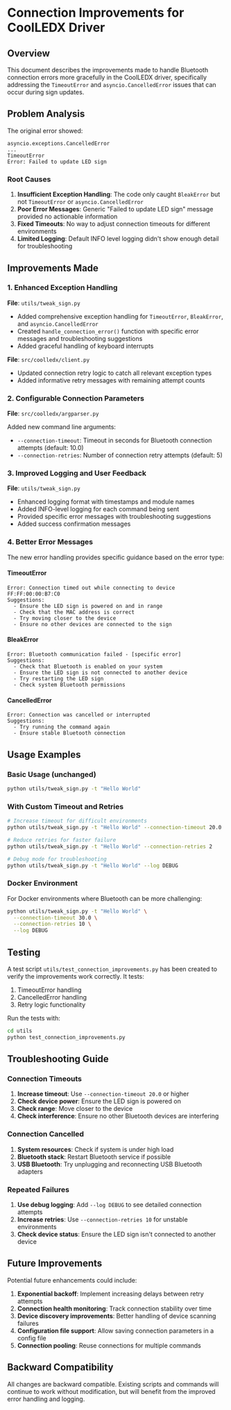 # Connection Improvements for CoolLEDX Driver

## Overview

This document describes the improvements made to handle Bluetooth connection errors more gracefully in the CoolLEDX driver, specifically addressing the `TimeoutError` and `asyncio.CancelledError` issues that can occur during sign updates.

## Problem Analysis

The original error showed:
```
asyncio.exceptions.CancelledError
...
TimeoutError
Error: Failed to update LED sign
```

### Root Causes

1. **Insufficient Exception Handling**: The code only caught `BleakError` but not `TimeoutError` or `asyncio.CancelledError`
2. **Poor Error Messages**: Generic "Failed to update LED sign" message provided no actionable information
3. **Fixed Timeouts**: No way to adjust connection timeouts for different environments
4. **Limited Logging**: Default INFO level logging didn't show enough detail for troubleshooting

## Improvements Made

### 1. Enhanced Exception Handling

**File**: `utils/tweak_sign.py`

- Added comprehensive exception handling for `TimeoutError`, `BleakError`, and `asyncio.CancelledError`
- Created `handle_connection_error()` function with specific error messages and troubleshooting suggestions
- Added graceful handling of keyboard interrupts

**File**: `src/coolledx/client.py`

- Updated connection retry logic to catch all relevant exception types
- Added informative retry messages with remaining attempt counts

### 2. Configurable Connection Parameters

**File**: `src/coolledx/argparser.py`

Added new command line arguments:
- `--connection-timeout`: Timeout in seconds for Bluetooth connection attempts (default: 10.0)
- `--connection-retries`: Number of connection retry attempts (default: 5)

### 3. Improved Logging and User Feedback

**File**: `utils/tweak_sign.py`

- Enhanced logging format with timestamps and module names
- Added INFO-level logging for each command being sent
- Provided specific error messages with troubleshooting suggestions
- Added success confirmation messages

### 4. Better Error Messages

The new error handling provides specific guidance based on the error type:

#### TimeoutError
```
Error: Connection timed out while connecting to device FF:FF:00:00:B7:C0
Suggestions:
  - Ensure the LED sign is powered on and in range
  - Check that the MAC address is correct
  - Try moving closer to the device
  - Ensure no other devices are connected to the sign
```

#### BleakError
```
Error: Bluetooth communication failed - [specific error]
Suggestions:
  - Check that Bluetooth is enabled on your system
  - Ensure the LED sign is not connected to another device
  - Try restarting the LED sign
  - Check system Bluetooth permissions
```

#### CancelledError
```
Error: Connection was cancelled or interrupted
Suggestions:
  - Try running the command again
  - Ensure stable Bluetooth connection
```

## Usage Examples

### Basic Usage (unchanged)
```bash
python utils/tweak_sign.py -t "Hello World"
```

### With Custom Timeout and Retries
```bash
# Increase timeout for difficult environments
python utils/tweak_sign.py -t "Hello World" --connection-timeout 20.0

# Reduce retries for faster failure
python utils/tweak_sign.py -t "Hello World" --connection-retries 2

# Debug mode for troubleshooting
python utils/tweak_sign.py -t "Hello World" --log DEBUG
```

### Docker Environment
For Docker environments where Bluetooth can be more challenging:
```bash
python utils/tweak_sign.py -t "Hello World" \
  --connection-timeout 30.0 \
  --connection-retries 10 \
  --log DEBUG
```

## Testing

A test script `utils/test_connection_improvements.py` has been created to verify the improvements work correctly. It tests:

1. TimeoutError handling
2. CancelledError handling  
3. Retry logic functionality

Run the tests with:
```bash
cd utils
python test_connection_improvements.py
```

## Troubleshooting Guide

### Connection Timeouts
1. **Increase timeout**: Use `--connection-timeout 20.0` or higher
2. **Check device power**: Ensure the LED sign is powered on
3. **Check range**: Move closer to the device
4. **Check interference**: Ensure no other Bluetooth devices are interfering

### Connection Cancelled
1. **System resources**: Check if system is under high load
2. **Bluetooth stack**: Restart Bluetooth service if possible
3. **USB Bluetooth**: Try unplugging and reconnecting USB Bluetooth adapters

### Repeated Failures
1. **Use debug logging**: Add `--log DEBUG` to see detailed connection attempts
2. **Increase retries**: Use `--connection-retries 10` for unstable environments
3. **Check device status**: Ensure the LED sign isn't connected to another device

## Future Improvements

Potential future enhancements could include:

1. **Exponential backoff**: Implement increasing delays between retry attempts
2. **Connection health monitoring**: Track connection stability over time
3. **Device discovery improvements**: Better handling of device scanning failures
4. **Configuration file support**: Allow saving connection parameters in a config file
5. **Connection pooling**: Reuse connections for multiple commands

## Backward Compatibility

All changes are backward compatible. Existing scripts and commands will continue to work without modification, but will benefit from the improved error handling and logging.
